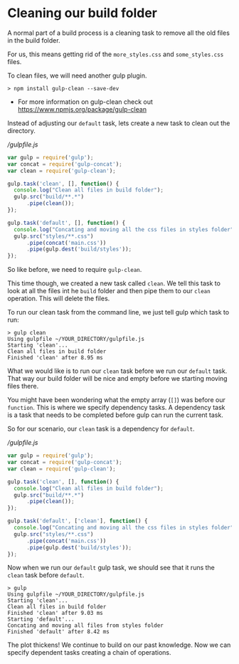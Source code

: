 # Cleaning our build folder

A normal part of a build process is a cleaning task to remove all the old files in the build folder.

For us, this means getting rid of the `more_styles.css` and `some_styles.css` files.

To clean files, we will need another gulp plugin.
```
> npm install gulp-clean --save-dev
```

* For more information on gulp-clean check out https://www.npmjs.org/package/gulp-clean

Instead of adjusting our `default` task, lets create a new task to clean out the directory.

*/gulpfile.js*
```javascript
var gulp = require('gulp');
var concat = require('gulp-concat');
var clean = require('gulp-clean');

gulp.task('clean', [], function() {
  console.log("Clean all files in build folder");
  gulp.src("build/**.*")
      .pipe(clean());
});

gulp.task('default', [], function() {
  console.log("Concating and moving all the css files in styles folder");
  gulp.src("styles/**.css")
      .pipe(concat('main.css'))
      .pipe(gulp.dest('build/styles'));
});
```

So like before, we need to require `gulp-clean`.

This time though, we created a new task called `clean`. We tell this task to look at all the files int he `build` folder and then pipe them to our `clean` operation. This will delete the files.

To run our clean task from the command line, we just tell gulp which task to run:
```
> gulp clean
Using gulpfile ~/YOUR_DIRECTORY/gulpfile.js
Starting 'clean'...
Clean all files in build folder
Finished 'clean' after 8.95 ms
```

What we would like is to run our `clean` task before we run our `default` task. That way our build folder will be nice and empty before we starting moving files there.

You might have been wondering what the empty array (`[]`) was before our `function`. This is where we specify dependency tasks. A dependency task is a task that needs to be completed before gulp can run the current task.

So for our scenario, our `clean` task is a dependency for `default`.

*/gulpfile.js*
```javascript
var gulp = require('gulp');
var concat = require('gulp-concat');
var clean = require('gulp-clean');

gulp.task('clean', [], function() {
  console.log("Clean all files in build folder");
  gulp.src("build/**.*")
      .pipe(clean());
});

gulp.task('default', ['clean'], function() {
  console.log("Concating and moving all the css files in styles folder");
  gulp.src("styles/**.css")
      .pipe(concat('main.css'))
      .pipe(gulp.dest('build/styles'));
});
```

Now when we run our `default` gulp task, we should see that it runs the `clean` task before `default`.

```
> gulp
Using gulpfile ~/YOUR_DIRECTORY/gulpfile.js
Starting 'clean'...
Clean all files in build folder
Finished 'clean' after 9.03 ms
Starting 'default'...
Concating and moving all files from styles folder
Finished 'default' after 8.42 ms
```

The plot thickens! We continue to build on our past knowledge. Now we can specify dependent tasks creating a chain of operations.

